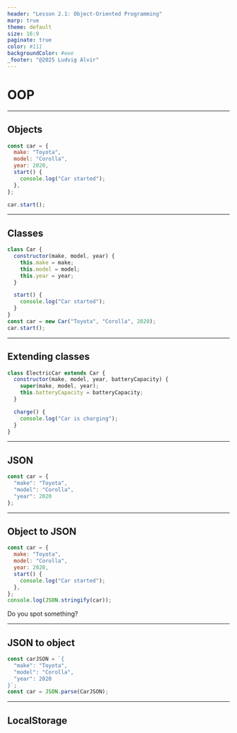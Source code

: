 ```yaml
---
header: "Lesson 2.1: Object-Oriented Programming"
marp: true
theme: default
size: 16:9
paginate: true
color: #111
backgroundColor: #eee
_footer: "@2025 Ludvig Alvir"
---
```


# OOP

---

## Objects

```js
const car = {
  make: "Toyota",
  model: "Corolla",
  year: 2020,
  start() {
    console.log("Car started");
  },
};

car.start();
```

---

## Classes

```js
class Car {
  constructor(make, model, year) {
    this.make = make;
    this.model = model;
    this.year = year;
  }

  start() {
    console.log("Car started");
  }
}
const car = new Car("Toyota", "Corolla", 2020);
car.start();
```

---

## Extending classes

```js
class ElectricCar extends Car {
  constructor(make, model, year, batteryCapacity) {
    super(make, model, year);
    this.batteryCapacity = batteryCapacity;
  }

  charge() {
    console.log("Car is charging");
  }
}
```

---

## JSON

<!-- prettier-ignore -->
```js
const car = {
  "make": "Toyota",
  "model": "Corolla",
  "year": 2020
};
```

---

## Object to JSON

```js
const car = {
  make: "Toyota",
  model: "Corolla",
  year: 2020,
  start() {
    console.log("Car started");
  },
};
console.log(JSON.stringify(car));
```

Do you spot something?

---

## JSON to object

<!-- prettier-ignore -->
```js
const carJSON = `{
  "make": "Toyota",
  "model": "Corolla",
  "year": 2020
}`;
const car = JSON.parse(CarJSON);

```

---

## LocalStorage